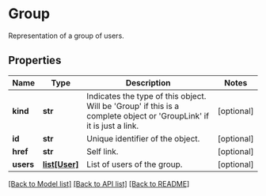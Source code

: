 # Group

Representation of a group of users.
## Properties
Name | Type | Description | Notes
------------ | ------------- | ------------- | -------------
**kind** | **str** | Indicates the type of this object. Will be &#39;Group&#39; if this is a complete object or &#39;GroupLink&#39; if it is just a link. | [optional] 
**id** | **str** | Unique identifier of the object. | [optional] 
**href** | **str** | Self link. | [optional] 
**users** | [**list[User]**](User.md) | List of users of the group. | [optional] 

[[Back to Model list]](../README.md#documentation-for-models) [[Back to API list]](../README.md#documentation-for-api-endpoints) [[Back to README]](../README.md)


